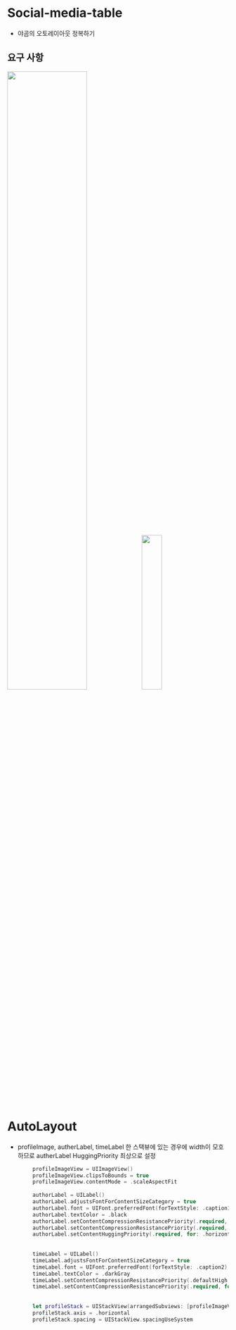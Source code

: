 # Social-media-table
- 야곰의 오토레이아웃 정복하기

## 요구 사항 
<img src = "https://user-images.githubusercontent.com/26668309/159870759-1bd46354-3efd-4b5b-9246-89fef98c86d7.png" width = 60%>

<img src = "https://user-images.githubusercontent.com/26668309/159873306-d54b7925-a50b-47b3-aab3-3f89704c955b.gif" width = 30%>



# AutoLayout 

- profileImage, autherLabel, timeLabel 한 스택뷰에 있는 경우에 width이 모호하므로 autherLabel HuggingPriority 최상으로 설정

```Swift 
        profileImageView = UIImageView()
        profileImageView.clipsToBounds = true
        profileImageView.contentMode = .scaleAspectFit
        
        authorLabel = UILabel()
        authorLabel.adjustsFontForContentSizeCategory = true
        authorLabel.font = UIFont.preferredFont(forTextStyle: .caption1)
        authorLabel.textColor = .black
        authorLabel.setContentCompressionResistancePriority(.required, for: .horizontal)
        authorLabel.setContentCompressionResistancePriority(.required, for: .vertical)
        authorLabel.setContentHuggingPriority(.required, for: .horizontal)
        
        
        timeLabel = UILabel()
        timeLabel.adjustsFontForContentSizeCategory = true
        timeLabel.font = UIFont.preferredFont(forTextStyle: .caption2)
        timeLabel.textColor = .darkGray
        timeLabel.setContentCompressionResistancePriority(.defaultHigh, for: .horizontal)
        timeLabel.setContentCompressionResistancePriority(.required, for: .vertical)
        
        
        let profileStack = UIStackView(arrangedSubviews: [profileImageView, authorLabel, timeLabel])
        profileStack.axis = .horizontal
        profileStack.spacing = UIStackView.spacingUseSystem

```
